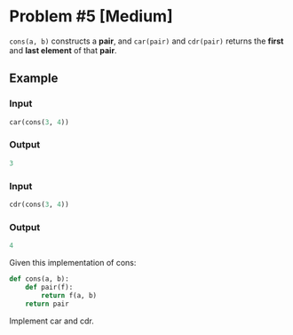 # Problem #5 [**Medium**]

```cons(a, b)``` constructs a **pair**, and ```car(pair)``` and ```cdr(pair)``` returns the **first** and **last element** of that **pair**. 

## Example

### Input
```python
car(cons(3, 4))
``` 
### Output
```python
3
```

### Input
```python
cdr(cons(3, 4))
```
### Output
```python
4
```

Given this implementation of cons:

```python
def cons(a, b):
    def pair(f):
        return f(a, b)
    return pair
```


Implement car and cdr.